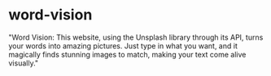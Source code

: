 # word-vision
"Word Vision: This website, using the Unsplash library through its API, turns your words into amazing pictures. Just type in what you want, and it magically finds stunning images to match, making your text come alive visually."
